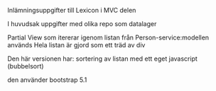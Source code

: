 Inlämningsuppgifter till Lexicon i MVC delen

I huvudsak uppgifter med olika repo som datalager

Partial View som itererar igenom listan från Person-service:modellen används
Hela listan är gjord som ett träd av div

Den här versionen har:
  sortering av listan med ett eget javascript (bubbelsort)
  
den använder bootstrap 5.1

